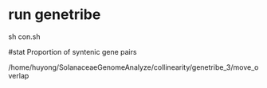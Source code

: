# run genetribe
sh con.sh

#stat Proportion of syntenic gene pairs 

/home/huyong/SolanaceaeGenomeAnalyze/collinearity/genetribe_3/move_overlap
